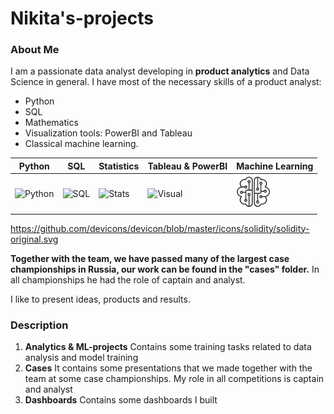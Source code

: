 # Nikita's-projects
### About Me
I am a passionate data analyst developing in **product analytics** and Data Science in general.
I have most of the necessary skills of a product analyst:
* Python
* SQL
* Mathematics
* Visualization tools: PowerBI and Tableau
* Classical machine learning.

| Python  | SQL | Statistics | Tableau & PowerBI | Machine Learning |
| ------------- | ------------- | ------------- | ------------- | ------------- |
|<img src="..." title="Python"  alt="Python" width="55" height="55"/> |  <img src="..." title="SQL"  alt="SQL" width="55" height="55"/> |  <img src="..." title="Stats" alt="Stats" width="55" height="55"/> |  <img src="..." title="Visual" alt="Visual" width="55" height="55"/>|  <img src="https://github.com/BodBodBod/Icons/blob/main/machine-learning-01-svgrepo-com.svg" title="ML" alt="ML" width="55" height="55"/>|

https://github.com/devicons/devicon/blob/master/icons/solidity/solidity-original.svg

**Together with the team, we have passed many of the largest case championships in Russia, our work can be found in the "cases" folder.**
In all championships he had the role of captain and analyst.

I like to present ideas, products and results.

### Description
1. **Analytics & ML-projects**
Сontains some training tasks related to data analysis and model training
2. **Cases**
It contains some presentations that we made together with the team at some case championships.
My role in all competitions is captain and analyst
3. **Dashboards**
Contains some dashboards I built

